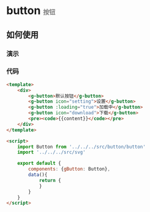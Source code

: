 # button  <font size=3 color=gray> 按钮 </font>

## 如何使用

### 演示

<ClientOnly>
   <button-demos></button-demos>
</ClientOnly>

### 代码
```html
<template>
    <div>
        <g-button>默认按钮</g-button>
        <g-button icon="setting">设置</g-button>
        <g-button :loading="true">加载中</g-button>
        <g-button icon="download">下载</g-button>
        <pre><code>{{content}}</code></pre>
    </div>
</template>

<script>
    import Button from '../../../src/button/button'
    import '../../../src/svg'

    export default {
        components: {gButton: Button},
        data(){
            return {
            }
        }
    }
</script>
```
